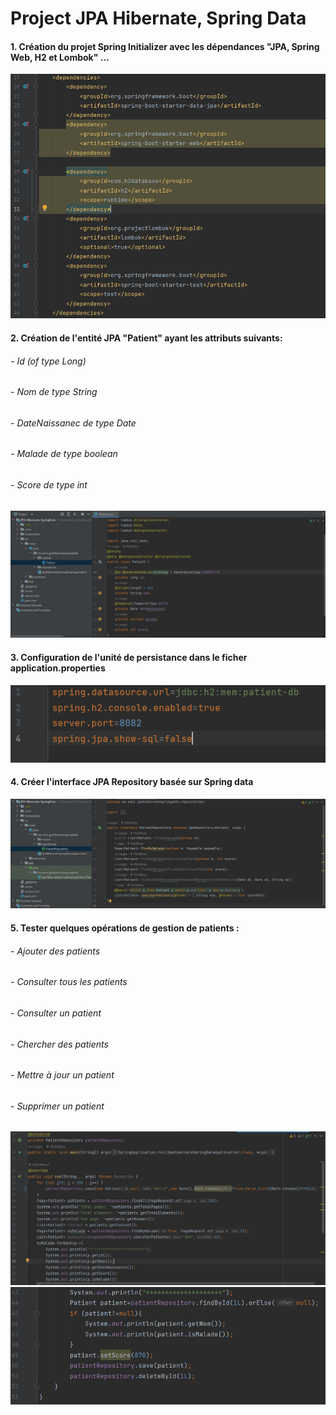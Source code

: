 <h1>Project JPA Hibernate, Spring Data</h1>


<h4>1. Création du projet Spring Initializer avec les dépendances "JPA, Spring Web, H2 et Lombok" ...</h4>
<img src="screen/1.png">


<h4>2. Création de l'entité JPA "Patient" ayant les attributs suivants:<br></h4>
<h6> - Id (of type Long) <br> </h6>
<h6>- Nom de type String<br> </h6>
<h6> - DateNaissanec de type Date<br> </h6>
<h6> - Malade de type boolean<br> </h6>
<h6> - Score de type int <br> </h6>
<img src="screen/2.png">

<h4>3. Configuration de l'unité de persistance dans le ficher application.properties </h4>
<img src="screen/3.png">

<h4>4. Créer l'interface JPA Repository basée sur Spring data</h4>
<img src="screen/4.png">

<h4>5. Tester quelques opérations de gestion de patients :<br></h4>
<h6> - Ajouter des patients<br> </h6>
<h6> - Consulter tous les patients<br> </h6>
<h6> - Consulter un patient<br> </h6>
<h6> - Chercher des patients<br> </h6>
<h6> - Mettre à jour un patient <br> </h6>
<h6> - Supprimer un patient <br> </h6>
  <img src="screen/5.png">
  <img src="screen/6.png">

